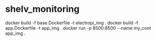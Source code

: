# shelv_monitoring

docker build -f base.Dockerfile -t electropi_img .
docker build -f app.Dockerfile -t app_img .
docker run -p 8500:8500 --name my_cont app_img .

